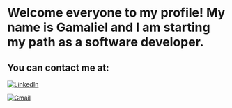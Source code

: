 # Welcome everyone to my profile! My name is Gamaliel and I am starting my path as a software developer.

## You can contact me at:

[![LinkedIn](https://img.shields.io/badge/LinkedIn-Gamaliel_Entrambasasaguas_León-0077B5?style=for-the-badge&logo=linkedin&logoColor=white&labelColor=101010)](https://www.linkedin.com/in/gamaliel-león-0b4688125)

[![Gmail](https://img.shields.io/badge/Gmail-Gamaliel_Entrambasasaguas_León-D14836?style=for-the-badge&logo=gmail&logoColor=white&labelColor=101010)](gamaliel.e.leon@gmail.com)
